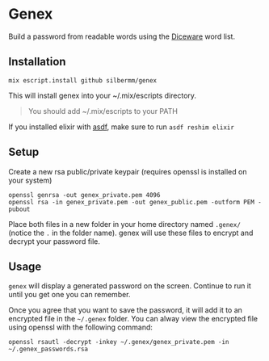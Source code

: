 # Genex

Build a password from readable words using the [Diceware](http://world.std.com/~reinhold/diceware.html) word list.

## Installation

`mix escript.install github silbermm/genex`

This will install genex into your ~/.mix/escripts directory.

> You should add ~/.mix/escripts to your PATH

If you installed elixir with [asdf](https://github.com/asdf-vm/asdf), make sure to run `asdf reshim elixir`

## Setup

Create a new rsa public/private keypair (requires openssl is installed on your system)

```
openssl genrsa -out genex_private.pem 4096
openssl rsa -in genex_private.pem -out genex_public.pem -outform PEM -pubout
```

Place both files in a new folder in your home directory named `.genex/` (notice the `.` in the folder name). genex will use these files to encrypt and decrypt your password file.


## Usage

`genex` will display a generated password on the screen. Continue to run it until you get one you can remember.

Once you agree that you want to save the password, it will add it to an encrypted file in the `~/.genex` folder. You can alway view the encrypted file using openssl with the following command:

```
openssl rsautl -decrypt -inkey ~/.genex/genex_private.pem -in ~/.genex_passwords.rsa
```
